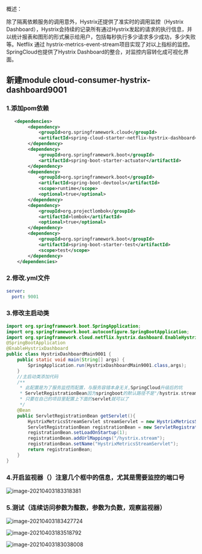 概述：

除了隔离依赖服务的调用意外，Hystrix还提供了准实时的调用监控（Hystrix Dashboard），Hystrix会持续的记录所有通过Hystrix发起的请求的执行信息，并以统计报表和图形的形式展示给用户，包括每秒执行多少请求多少成功，多少失败等。Netflix 通过 hystrix-metrics-event-stream项目实现了对以上指标的监控。SpringCloud也提供了Hystrix Dashboard的整合，对监控内容转化成可视化界面。




## 新建module cloud-consumer-hystrix-dashboard9001

### 1.添加pom依赖

```xml
   <dependencies>
        <dependency>
            <groupId>org.springframework.cloud</groupId>
            <artifactId>spring-cloud-starter-netflix-hystrix-dashboard</artifactId>
        </dependency>
        <dependency>
            <groupId>org.springframework.boot</groupId>
            <artifactId>spring-boot-starter-actuator</artifactId>
        </dependency>
        <dependency>
            <groupId>org.springframework.boot</groupId>
            <artifactId>spring-boot-devtools</artifactId>
            <scope>runtime</scope>
            <optional>true</optional>
        </dependency>
        <dependency>
            <groupId>org.projectlombok</groupId>
            <artifactId>lombok</artifactId>
            <optional>true</optional>
        </dependency>
        <dependency>
            <groupId>org.springframework.boot</groupId>
            <artifactId>spring-boot-starter-test</artifactId>
            <scope>test</scope>
        </dependency>
    </dependencies>
```

### 2.修改.yml文件

```yml
server:
  port: 9001
```

### 3.修改主启动类

```java
import org.springframework.boot.SpringApplication;
import org.springframework.boot.autoconfigure.SpringBootApplication;
import org.springframework.cloud.netflix.hystrix.dashboard.EnableHystrixDashboard;
@SpringBootApplication
@EnableHystrixDashboard
public class HystrixDashboardMain9001 {
    public static void main(String[] args) {
        SpringApplication.run(HystrixDashboardMain9001.class,args);
    }
    //主启动类添加代码
    /**
     * 此配置是为了服务监控而配置，与服务容错本身无关,SpringCloud升级后的坑
     * ServletRegistrationBean因为springboot的默认路径不是"/hystrix.stream"，
     * 只要在自己的项目里配置上下面的servlet就可以了
     */
    @Bean
    public ServletRegistrationBean getServlet(){
        HystrixMetricsStreamServlet streamServlet = new HystrixMetricsStreamServlet();
        ServletRegistrationBean registrationBean = new ServletRegistrationBean(streamServlet);
        registrationBean.setLoadOnStartup(1);
        registrationBean.addUrlMappings("/hystrix.stream");
        registrationBean.setName("HystrixMetricsStreamServlet");
        return registrationBean;
    }
}
```

### 4.开启监视器（）注意几个框中的信息，尤其是需要监控的端口号

![image-20210403183318381](C:\Users\Administrator.MACHENI-KA32LTP\AppData\Roaming\Typora\typora-user-images\image-20210403183318381.png)

### 5.测试（连续访问参数为整数，参数为负数，观察监视器）

![image-20210403183427724](C:\Users\Administrator.MACHENI-KA32LTP\AppData\Roaming\Typora\typora-user-images\image-20210403183427724.png)

![image-20210403183518792](C:\Users\Administrator.MACHENI-KA32LTP\AppData\Roaming\Typora\typora-user-images\image-20210403183518792.png)







![image-20210403183038008](C:\Users\Administrator.MACHENI-KA32LTP\AppData\Roaming\Typora\typora-user-images\image-20210403183038008.png)